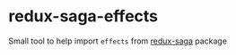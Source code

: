 # redux-saga-effects
Small tool to help import `effects` from [redux-saga](https://github.com/redux-saga/redux-saga/) package
